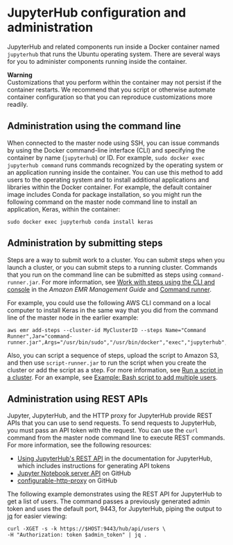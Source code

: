 # JupyterHub configuration and administration<a name="emr-jupyterhub-administer"></a>

JupyterHub and related components run inside a Docker container named `jupyterhub` that runs the Ubuntu operating system\. There are several ways for you to administer components running inside the container\.

**Warning**  
Customizations that you perform within the container may not persist if the container restarts\. We recommend that you script or otherwise automate container configuration so that you can reproduce customizations more readily\.

## Administration using the command line<a name="emr-jupyterhub-administer-cli"></a>

When connected to the master node using SSH, you can issue commands by using the Docker command\-line interface \(CLI\) and specifying the container by name \(`jupyterhub`\) or ID\. For example, `sudo docker exec jupyterhub command` runs commands recognized by the operating system or an application running inside the container\. You can use this method to add users to the operating system and to install additional applications and libraries within the Docker container\. For example, the default container image includes Conda for package installation, so you might run the following command on the master node command line to install an application, Keras, within the container:

```
sudo docker exec jupyterhub conda install keras
```

## Administration by submitting steps<a name="emr-jupyterhub-administer-steps"></a>

Steps are a way to submit work to a cluster\. You can submit steps when you launch a cluster, or you can submit steps to a running cluster\. Commands that you run on the command line can be submitted as steps using `command-runner.jar`\. For more information, see [Work with steps using the CLI and console](https://docs.aws.amazon.com/emr/latest/ManagementGuide/emr-work-with-steps.html) in the *Amazon EMR Management Guide* and [Command runner](emr-commandrunner.md)\.

For example, you could use the following AWS CLI command on a local computer to install Keras in the same way that you did from the command line of the master node in the earlier example:

```
aws emr add-steps --cluster-id MyClusterID --steps Name="Command Runner",Jar="command-runner.jar",Args="/usr/bin/sudo","/usr/bin/docker","exec","jupyterhub","conda","install","keras"
```

Also, you can script a sequence of steps, upload the script to Amazon S3, and then use `script-runner.jar` to run the script when you create the cluster or add the script as a step\. For more information, see [Run a script in a cluster](emr-hadoop-script.md)\. For an example, see [Example: Bash script to add multiple users](emr-jupyterhub-pam-users.md#emr-jupyterhub-script-multuser)\.

## Administration using REST APIs<a name="emr-jupyterhub-administer-rest"></a>

Jupyter, JupyterHub, and the HTTP proxy for JupyterHub provide REST APIs that you can use to send requests\. To send requests to JupyterHub, you must pass an API token with the request\. You can use the `curl` command from the master node command line to execute REST commands\. For more information, see the following resources:
+ [Using JupyterHub's REST API](http://jupyterhub.readthedocs.io/en/latest/reference/rest.html) in the documentation for JupyterHub, which includes instructions for generating API tokens
+ [Jupyter Notebook server API](https://github.com/jupyter/jupyter/wiki/Jupyter-Notebook-Server-API) on GitHub
+ [configurable\-http\-proxy](https://github.com/jupyterhub/configurable-http-proxy) on GitHub

The following example demonstrates using the REST API for JupyterHub to get a list of users\. The command passes a previously generated admin token and uses the default port, 9443, for JupyterHub, piping the output to [jq](https://stedolan.github.io/jq/) for easier viewing:

```
curl -XGET -s -k https://$HOST:9443/hub/api/users \
-H "Authorization: token $admin_token" | jq .
```